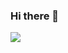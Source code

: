 ### Hi there 👋

<!--
**OxOtn3/OxOtn3** is a ✨ _special_ ✨ repository because its `README.md` (this file) appears on your GitHub profile.

Here are some ideas to get you started:
-->

<img align="center" src="https://github-readme-stats.vercel.app/api?username=OxOtn3&show_icons=true&icon_color=CE1D2D&text_color=718096&bg_color=ffffff&hide_title=true" />

<!--
- 🔭 I’m currently working on ...
- 🌱 I’m currently learning ...
- 👯 I’m looking to collaborate on ...
- 🤔 I’m looking for help with ...
- 💬 Ask me about ...
- 📫 How to reach me: ...
- 😄 Pronouns: ...
- ⚡ Fun fact: ...
-->
